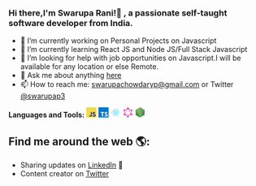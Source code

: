 ### Hi there,I'm Swarupa Rani!👋 , a passionate self-taught software developer from India.

- 🔭 I’m currently working on Personal Projects on Javascript
- 🌱 I’m currently learning React JS and Node JS/Full Stack Javascript
- 🤔 I’m looking for help with job opportunities on Javascript.I will be available for any location or else Remote.
- 💬 Ask me about anything [here](https://www.linkedin.com/in/swarupap/)
- 📫 How to reach me: swarupachowdaryp@gmail.com or Twitter [@swarupap3](https://twitter.com/swarupap3)


**Languages and Tools:**
<code><img height="20" src="https://raw.githubusercontent.com/github/explore/80688e429a7d4ef2fca1e82350fe8e3517d3494d/topics/javascript/javascript.png"></code>
<code><img height="20" src="https://raw.githubusercontent.com/github/explore/80688e429a7d4ef2fca1e82350fe8e3517d3494d/topics/typescript/typescript.png"></code>
<code><img height="20" src="https://raw.githubusercontent.com/github/explore/80688e429a7d4ef2fca1e82350fe8e3517d3494d/topics/react/react.png"></code>
<code><img height="20" src="https://raw.githubusercontent.com/github/explore/5c058a388828bb5fde0bcafd4bc867b5bb3f26f3/topics/graphql/graphql.png"></code>
<code><img height="20" src="https://raw.githubusercontent.com/github/explore/80688e429a7d4ef2fca1e82350fe8e3517d3494d/topics/nodejs/nodejs.png"></code>  

## Find me around the web 🌎: 
- Sharing updates on <a href="https://www.linkedin.com/in/swarupap/">LinkedIn</a> 💼
- Content creator on <a href ="https://twitter.com/swarupap3/">Twitter</a>


